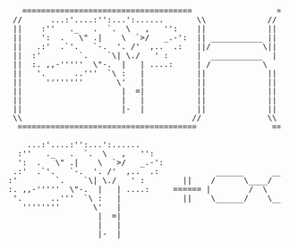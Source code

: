 <pre>

     ====================================                  =====================================
   //      ...:'....:'':...':......       \\             //                                     \\
   ||    :''   ._   .  `.  \   ,   '':    ||             ||                                     ||
   ||    ':  .   \" .|    \  `>/   _.-':  || ___________ ||              A                      ||
   ||   .:'  .`'.   `-.  '. /'  ,..  .:   ||/           \||                R                    ||
   ||  :'        `.    `\| \./   ' :      |  ___________  |                  B                  ||
   ||  :. ,,-'''''  \"-.  |   | ....:     | /           \                      O                ||
   ||   '.      ..'''  `\ :   |           ||             ||                      V              ||
   ||     ''''''''       \'   |           ||             ||                        I            ||
   ||                     |  =|           ||             ||                          z          ||
   ||                     |   |           ||             ||                                     ||
   ||                     |-  |           ||             ||                                     ||
   \\                                    //              \\                                    //
    ======================================                ======================================

      ...:'....:'':...':......
    :''   ._   .  `.  \   ,   '':
    ':  .   \" .|    \  `>/   _.-':                                       A
   .:'  .`'.   `-.  '. /'  ,..  .:            ______      ______          R
  :'        `.    `\| \./   ' :        ||    /      \____/      \   ===   B
  :. ,,-'''''  \"-.  |   | ....:     ====== |        /  \        |        O
   '.      ..'''  `\ :   |             ||    \______/    \______/   ===   V
     ''''''''       \'   |                                                I
                     |  =|                                                Z
                     |   |
                     |-  |

</pre>